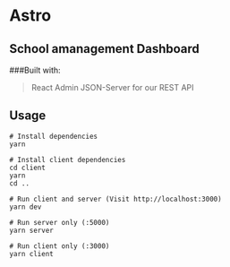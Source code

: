 # Astro

## School amanagement Dashboard

###Built with:
>  React Admin
>  JSON-Server for our REST API

## Usage

```
# Install dependencies
yarn

# Install client dependencies
cd client
yarn
cd ..

# Run client and server (Visit http://localhost:3000)
yarn dev

# Run server only (:5000)
yarn server

# Run client only (:3000)
yarn client
```
